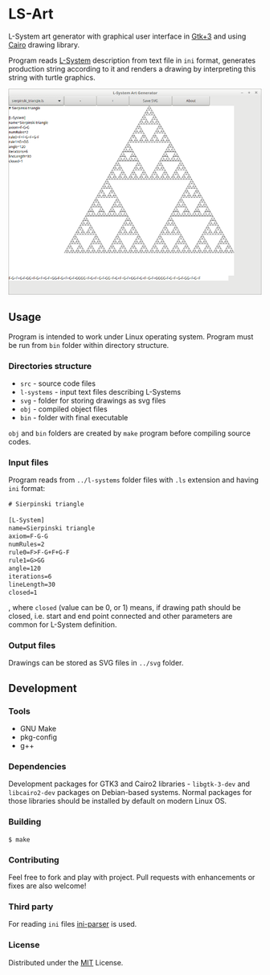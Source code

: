 # LS-Art
L-System art generator with graphical user interface in [Gtk+3](https://developer.gnome.org/gtk3/stable/) and using [Cairo](https://www.cairographics.org/) drawing library.

Program reads [L-System](https://en.wikipedia.org/wiki/L-system) description from text file in `ini` format, generates production string according to it and renders a drawing by interpreting this string with turtle graphics.

![Screenshot](https://raw.githubusercontent.com/freetomik/LS-Art/assets/screen.png)

## Usage
Program is intended to work under Linux operating system. Program must be run from `bin` folder within directory structure.

### Directories structure
- `src` - source code files
- `l-systems` - input text files describing L-Systems
- `svg` - folder for storing drawings as svg files
- `obj` - compiled object files
- `bin` - folder with final executable

`obj` and `bin` folders are created by `make` program before compiling source codes.

### Input files
Program reads from `../l-systems` folder files with `.ls` extension and having `ini` format:
```
# Sierpinski triangle

[L-System]
name=Sierpinski triangle
axiom=F-G-G
numRules=2
rule0=F>F-G+F+G-F
rule1=G>GG
angle=120
iterations=6
lineLength=30
closed=1
```
, where `closed` (value can be 0, or 1) means, if drawing path should be closed, i.e. start and end point connected
and other parameters are common for L-System definition.

### Output files
Drawings can be stored as SVG files in `../svg` folder.

## Development

### Tools
- GNU Make
- pkg-config
- g++

### Dependencies
Development packages for GTK3 and Cairo2 libraries - `libgtk-3-dev` and `libcairo2-dev` packages on Debian-based systems.
Normal packages for those libraries should be installed by default on modern Linux OS.

### Building
```
$ make
```

### Contributing
Feel free to fork and play with project. Pull requests with enhancements or fixes are also welcome!

### Third party
For reading `ini` files [ini-parser](https://github.com/Poordeveloper/ini-parser) is used.

### License
Distributed under the [MIT](https://tldrlegal.com/license/mit-license) License.

